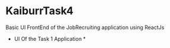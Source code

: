 # KaiburrTask4
Basic UI FrontEnd of the JobRecruiting application using ReactJs


* UI Of the Task 1 Application *
